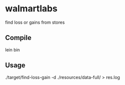 # walmartlabs

find loss or gains from stores


## Compile

lein bin

## Usage

./target/find-loss-gain -d ./resources/data-full/ > res.log
